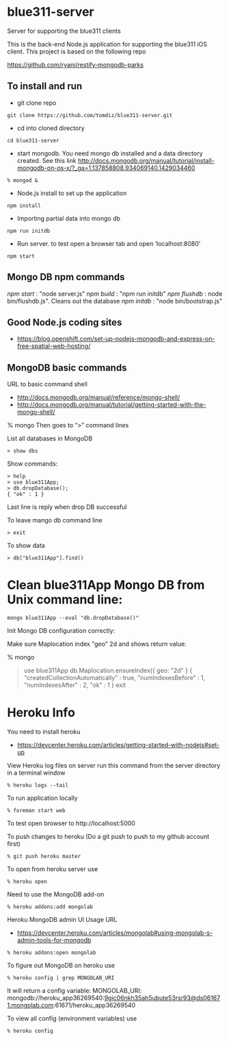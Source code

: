 # blue311-server

Server for supporting the blue311 clients

This is the back-end Node.js application for supporting the blue311 iOS client. This project is based on the following repo

https://github.com/ryanj/restify-mongodb-parks

## To install and run

* git clone repo

```
git clone https://github.com/tomdiz/blue311-server.git
```

* cd into cloned directory

```
cd blue311-server
```

* start mongodb. You need mongo db installed and a data directory created. See this link
http://docs.mongodb.org/manual/tutorial/install-mongodb-on-os-x/?_ga=1.137858808.934069140.1429034460

```
% mongod &
```

* Node.js install to set up the application

```
npm install
```

* Importing partial data into mongo db

```
npm run initdb
```

* Run server. to test open a browser tab and open ‘localhost:8080’

```
npm start
```

## Mongo DB npm commands

*npm start* : "node server.js"
*npm build* : "npm run initdb"
*npm flushdb* : node bin/flushdb.js". Cleans out the database
*npm initdb* : "node bin/bootstrap.js"


## Good Node.js coding sites

* https://blog.openshift.com/set-up-nodejs-mongodb-and-express-on-free-spatial-web-hosting/



## MongoDB basic commands
URL to basic command shell

* http://docs.mongodb.org/manual/reference/mongo-shell/
* http://docs.mongodb.org/manual/tutorial/getting-started-with-the-mongo-shell/

% mongo
Then goes to “>” command lines

List all databases in MongoDB
```
> show dbs
```

Show commands:
```
> help 
> use blue311App; 
> db.dropDatabase();
{ "ok" : 1 }
```

Last line is reply when drop DB successful

To leave mango db command line

```
> exit
```

To show data 

```
> db["blue311App"].find()
```


# Clean blue311App Mongo DB from Unix command line:

```
mongo blue311App --eval "db.dropDatabase()"
```

Init Mongo DB configuration correctly:

Make sure Maplocation index "geo" 2d and shows return value:

% mongo
> use blue311App
> db.Maplocation.ensureIndex({ geo: "2d" }
{
	"createdCollectionAutomatically" : true,
	"numIndexesBefore" : 1,
	"numIndexesAfter" : 2,
	"ok" : 1
}
> exit



# Heroku Info

You need to install heroku
* https://devcenter.heroku.com/articles/getting-started-with-nodejs#set-up

View Heroku log files on server run this command from the server directory in a terminal window
```
% heroku logs --tail
```

To run application locally
```
% foreman start web
```

To test open browser to http://localhost:5000

To push changes to heroku (Do a git push to push to my github account first)
```
% git push heroku master
```

To open from heroku server use
```
% heroku open
```

Need to use the MongoDB add-on
```
% heroku addons:add mongolab
```

Heroku MongoDB admin UI
Usage URL

* https://devcenter.heroku.com/articles/mongolab#using-mongolab-s-admin-tools-for-mongodb

```
% heroku addons:open mongolab
```

To figure out MongoDB on heroku use
```
% heroku config | grep MONGOLAB_URI
```

It will return a config variable:
MONGOLAB_URI: mongodb://heroku_app36269540:9gic06nkh35ah5ubute53rsr93@ds061671.mongolab.com:61671/heroku_app36269540

To view all config (environment variables) use
```
% heroku config
```
